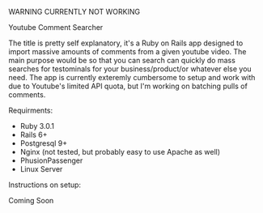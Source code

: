 WARNING CURRENTLY NOT WORKING

Youtube Comment Searcher

The title is pretty self explanatory, it's a Ruby on Rails app designed to import massive amounts of comments from a given youtube video.
The main purpose would be so that you can search can quickly do mass searches for testominals for your business/product/or whatever else you need.
The app is currently exteremly cumbersome to setup and work with due to Youtube's limited API quota, but I'm working on batching pulls of comments.

Requirments:

  * Ruby 3.0.1
  * Rails 6+
  * Postgresql 9+ 
  * Nginx (not tested, but probably easy to use Apache as well)
  * PhusionPassenger
  * Linux Server

Instructions on setup:

  Coming Soon

